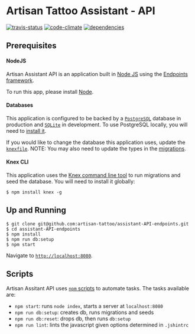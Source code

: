 # Artisan Tattoo Assistant - API

[![travis-status](https://travis-ci.org/artisan-tattoo/assistant-api.svg)](https://travis-ci.org/artisan-tattoo/assistant-api)
[![code-climate](https://d3s6mut3hikguw.cloudfront.net/github/artisan-tattoo/assistant-api/badges/gpa.svg)](https://codeclimate.com/github/artisan-tattoo/assistant-api)
[![dependencies](https://david-dm.org/artisan-tattoo/assistant-api.svg)](https://david-dm.org/artisan-tattoo/assistant-api)

## Prerequisites

#### NodeJS
Artisan Assistant API is an application built in [Node JS](https://nodejs.org/) using the [Endpoints framework](https://github.com/endpoints). 

To run this app, please install [Node](https://nodejs.org/download/). 

#### Databases
This application is configured to be backed by a [`PostgreSQL`](http://www.postgresql.org/) database in production and [`SQLite`](https://www.sqlite.org/) in development. To use PostgreSQL locally, you will need to [install it](http://www.postgresql.org/download/).

If you would like to change the database this application uses, update the [`knexfile`](https://github.com/artisan-tattoo/assistant-API-endpoints/blob/master/knexfile.js). NOTE: You may also need to update the types in the [migrations](https://github.com/artisan-tattoo/assistant-API-endpoints/tree/master/migrations).

#### Knex CLI
This application uses the [Knex command line tool](http://knexjs.org/#Migrations-CLI) to run migrations and seed the database. You will need to install it globally:

```
$ npm install knex -g
```

## Up and Running

```
$ git clone git@github.com:artisan-tattoo/assistant-API-endpoints.git
$ cd assistant-API-endpoints
$ npm install
$ npm run db:setup
$ npm start
```

Navigate to [`http://localhost:8080`](http://localhost:8080).

## Scripts

Artisan Assitant API uses [`npm` scripts](https://docs.npmjs.com/misc/scripts) to automate tasks. The tasks available are:

- `npm start`: runs `node index`, starts a server at `localhost:8080`
- `npm run db:setup`: creates db, runs migrations and seeds
- `npm run db:reset`: drops db, then runs `db:setup`
- `npm run lint`: lints the javascript given options determined in `.jshintrc`
